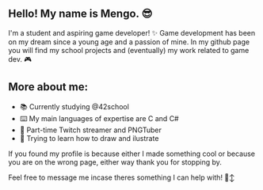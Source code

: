 ## Hello! My name is Mengo. 😎

I'm a student and aspiring game developer! ✨ 
Game development has been on my dream since a young age and a passion of mine. In my github page you will find my school projects and (eventually) my work related to game dev. 🎮

## More about me:

- 📚 Currently studying @42school
- ⌨️ My main languages of expertise are C and C#
- 🎥 Part-time Twitch streamer and PNGTuber
- 🎨 Trying to learn how to draw and ilustrate

If you found my profile is because either I made something cool or because you are on the wrong page, either way thank you for stopping by.

Feel free to message me incase theres something I can help with! 🙂‍↕️